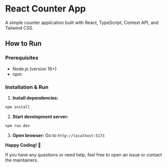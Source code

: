 # React Counter App

A simple counter application built with React, TypeScript, Context API, and Tailwind CSS.

## How to Run

### Prerequisites

- Node.js (version 16+)
- npm

### Installation & Run

1. **Install dependencies:**

```bash
npm install
```

2. **Start development server:**

```bash
npm run dev
```

3. **Open browser:**
   Go to `http://localhost:5173`

**Happy Coding! 🎉**

If you have any questions or need help, feel free to open an issue or contact the maintainers.
